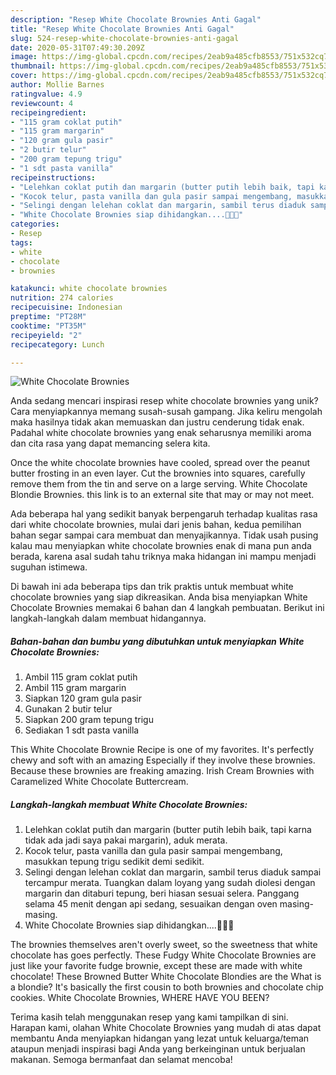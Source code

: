 ```yaml
---
description: "Resep White Chocolate Brownies Anti Gagal"
title: "Resep White Chocolate Brownies Anti Gagal"
slug: 524-resep-white-chocolate-brownies-anti-gagal
date: 2020-05-31T07:49:30.209Z
image: https://img-global.cpcdn.com/recipes/2eab9a485cfb8553/751x532cq70/white-chocolate-brownies-foto-resep-utama.jpg
thumbnail: https://img-global.cpcdn.com/recipes/2eab9a485cfb8553/751x532cq70/white-chocolate-brownies-foto-resep-utama.jpg
cover: https://img-global.cpcdn.com/recipes/2eab9a485cfb8553/751x532cq70/white-chocolate-brownies-foto-resep-utama.jpg
author: Mollie Barnes
ratingvalue: 4.9
reviewcount: 4
recipeingredient:
- "115 gram coklat putih"
- "115 gram margarin"
- "120 gram gula pasir"
- "2 butir telur"
- "200 gram tepung trigu"
- "1 sdt pasta vanilla"
recipeinstructions:
- "Lelehkan coklat putih dan margarin (butter putih lebih baik, tapi karna tidak ada jadi saya pakai margarin), aduk merata."
- "Kocok telur, pasta vanilla dan gula pasir sampai mengembang, masukkan tepung trigu sedikit demi sedikit."
- "Selingi dengan lelehan coklat dan margarin, sambil terus diaduk sampai tercampur merata. Tuangkan dalam loyang yang sudah diolesi dengan margarin dan ditaburi tepung, beri hiasan sesuai selera. Panggang selama 45 menit dengan api sedang, sesuaikan dengan oven masing-masing."
- "White Chocolate Brownies siap dihidangkan....🍰🍰🍰"
categories:
- Resep
tags:
- white
- chocolate
- brownies

katakunci: white chocolate brownies 
nutrition: 274 calories
recipecuisine: Indonesian
preptime: "PT28M"
cooktime: "PT35M"
recipeyield: "2"
recipecategory: Lunch

---
```



![White Chocolate Brownies](https://img-global.cpcdn.com/recipes/2eab9a485cfb8553/751x532cq70/white-chocolate-brownies-foto-resep-utama.jpg)

Anda sedang mencari inspirasi resep white chocolate brownies yang unik? Cara menyiapkannya memang susah-susah gampang. Jika keliru mengolah maka hasilnya tidak akan memuaskan dan justru cenderung tidak enak. Padahal white chocolate brownies yang enak seharusnya memiliki aroma dan cita rasa yang dapat memancing selera kita.

Once the white chocolate brownies have cooled, spread over the peanut butter frosting in an even layer. Cut the brownies into squares, carefully remove them from the tin and serve on a large serving. White Chocolate Blondie Brownies. this link is to an external site that may or may not meet.

Ada beberapa hal yang sedikit banyak berpengaruh terhadap kualitas rasa dari white chocolate brownies, mulai dari jenis bahan, kedua pemilihan bahan segar sampai cara membuat dan menyajikannya. Tidak usah pusing kalau mau menyiapkan white chocolate brownies enak di mana pun anda berada, karena asal sudah tahu triknya maka hidangan ini mampu menjadi suguhan istimewa.


Di bawah ini ada beberapa tips dan trik praktis untuk membuat white chocolate brownies yang siap dikreasikan. Anda bisa menyiapkan White Chocolate Brownies memakai 6 bahan dan 4 langkah pembuatan. Berikut ini langkah-langkah dalam membuat hidangannya.

<!--inarticleads1-->

##### Bahan-bahan dan bumbu yang dibutuhkan untuk menyiapkan White Chocolate Brownies:

1. Ambil 115 gram coklat putih
1. Ambil 115 gram margarin
1. Siapkan 120 gram gula pasir
1. Gunakan 2 butir telur
1. Siapkan 200 gram tepung trigu
1. Sediakan 1 sdt pasta vanilla


This White Chocolate Brownie Recipe is one of my favorites. It&#39;s perfectly chewy and soft with an amazing Especially if they involve these brownies. Because these brownies are freaking amazing. Irish Cream Brownies with Caramelized White Chocolate Buttercream. 

<!--inarticleads2-->

##### Langkah-langkah membuat White Chocolate Brownies:

1. Lelehkan coklat putih dan margarin (butter putih lebih baik, tapi karna tidak ada jadi saya pakai margarin), aduk merata.
1. Kocok telur, pasta vanilla dan gula pasir sampai mengembang, masukkan tepung trigu sedikit demi sedikit.
1. Selingi dengan lelehan coklat dan margarin, sambil terus diaduk sampai tercampur merata. Tuangkan dalam loyang yang sudah diolesi dengan margarin dan ditaburi tepung, beri hiasan sesuai selera. Panggang selama 45 menit dengan api sedang, sesuaikan dengan oven masing-masing.
1. White Chocolate Brownies siap dihidangkan....🍰🍰🍰


The brownies themselves aren&#39;t overly sweet, so the sweetness that white chocolate has goes perfectly. These Fudgy White Chocolate Brownies are just like your favorite fudge brownie, except these are made with white chocolate! These Browned Butter White Chocolate Blondies are the What is a blondie? It&#39;s basically the first cousin to both brownies and chocolate chip cookies. White Chocolate Brownies, WHERE HAVE YOU BEEN? 

Terima kasih telah menggunakan resep yang kami tampilkan di sini. Harapan kami, olahan White Chocolate Brownies yang mudah di atas dapat membantu Anda menyiapkan hidangan yang lezat untuk keluarga/teman ataupun menjadi inspirasi bagi Anda yang berkeinginan untuk berjualan makanan. Semoga bermanfaat dan selamat mencoba!
